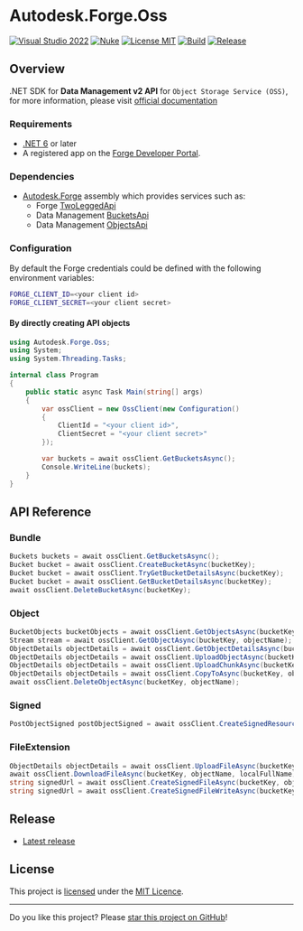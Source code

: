 # Autodesk.Forge.Oss

[![Visual Studio 2022](https://img.shields.io/badge/Visual%20Studio-2022-blue)](../..)
[![Nuke](https://img.shields.io/badge/Nuke-Build-blue)](https://nuke.build/)
[![License MIT](https://img.shields.io/badge/License-MIT-blue.svg)](LICENSE)
[![Build](../../actions/workflows/Build.yml/badge.svg)](../../actions)
[![Release](https://img.shields.io/nuget/v/ricaun.Autodesk.Forge.Oss?logo=nuget&label=release&color=blue)](https://www.nuget.org/packages/ricaun.Autodesk.Forge.Oss)

## Overview

.NET SDK for **Data Management v2 API** for `Object Storage Service (OSS)`, for more information, please visit  [official documentation](https://aps.autodesk.com/en/docs/data/v2)

### Requirements

- [.NET 6](https://dotnet.microsoft.com/en-us/download/dotnet/6.0) or later
- A registered app on the [Forge Developer Portal](http://forge.autodesk.com). 

### Dependencies

- [Autodesk.Forge](https://github.com/Autodesk-Forge/forge-api-dotnet-client) assembly which provides services such as: 
    - Forge [TwoLeggedApi](https://github.com/Autodesk-Forge/forge-api-dotnet-client/blob/master/src/Autodesk.Forge/Api/TwoLeggedApi.cs)
    - Data Management [BucketsApi](https://github.com/Autodesk-Forge/forge-api-dotnet-client/blob/master/src/Autodesk.Forge/Api/BucketsApi.cs)
    - Data Management [ObjectsApi](https://github.com/Autodesk-Forge/forge-api-dotnet-client/blob/master/src/Autodesk.Forge/Api/ObjectsApi.cs)

### Configuration

By default the Forge credentials could be defined with the following environment variables:

```bash
FORGE_CLIENT_ID=<your client id>
FORGE_CLIENT_SECRET=<your client secret>
```

#### By directly creating API objects

```csharp
using Autodesk.Forge.Oss;
using System;
using System.Threading.Tasks;

internal class Program
{
    public static async Task Main(string[] args)
    {
        var ossClient = new OssClient(new Configuration()
        {
            ClientId = "<your client id>",
            ClientSecret = "<your client secret>"
        });

        var buckets = await ossClient.GetBucketsAsync();
        Console.WriteLine(buckets);
    }
}
```

## API Reference
### Bundle 
```csharp
Buckets buckets = await ossClient.GetBucketsAsync();
Bucket bucket = await ossClient.CreateBucketAsync(bucketKey);
Bucket bucket = await ossClient.TryGetBucketDetailsAsync(bucketKey);
Bucket bucket = await ossClient.GetBucketDetailsAsync(bucketKey);
await ossClient.DeleteBucketAsync(bucketKey);
```

### Object 
```csharp
BucketObjects bucketObjects = await ossClient.GetObjectsAsync(bucketKey);
Stream stream = await ossClient.GetObjectAsync(bucketKey, objectName);
ObjectDetails objectDetails = await ossClient.GetObjectDetailsAsync(bucketKey, objectName);
ObjectDetails objectDetails = await ossClient.UploadObjectAsync(bucketKey, objectName);
ObjectDetails objectDetails = await ossClient.UploadChunkAsync(bucketKey, objectName);
ObjectDetails objectDetails = await ossClient.CopyToAsync(bucketKey, objectName, newObjectName);
await ossClient.DeleteObjectAsync(bucketKey, objectName);
```

### Signed 
```csharp
PostObjectSigned postObjectSigned = await ossClient.CreateSignedResourceAsync(bucketKey, objectName, postBucketsSigned);
```

### FileExtension 
```csharp
ObjectDetails objectDetails = await ossClient.UploadFileAsync(bucketKey, objectName, localFullName);
await ossClient.DownloadFileAsync(bucketKey, objectName, localFullName);
string signedUrl = await ossClient.CreateSignedFileAsync(bucketKey, objectName);
string signedUrl = await ossClient.CreateSignedFileWriteAsync(bucketKey, objectName);
```

## Release

* [Latest release](../../releases/latest)

## License

This project is [licensed](LICENSE) under the [MIT Licence](https://en.wikipedia.org/wiki/MIT_License).

---

Do you like this project? Please [star this project on GitHub](../../stargazers)!